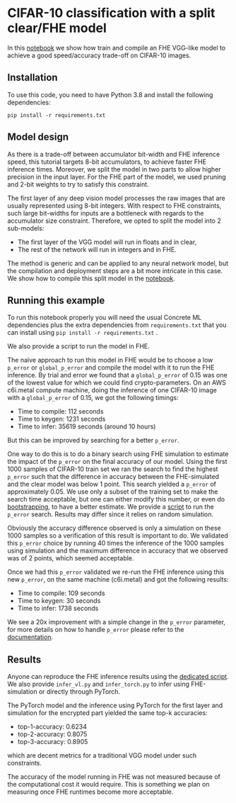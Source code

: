 # CIFAR-10 classification with a split clear/FHE model

In this [notebook](./Cifar10.ipynb) we show how train and compile an FHE VGG-like model to achieve a good speed/accuracy trade-off on CIFAR-10 images.

## Installation

To use this code, you need to have Python 3.8 and install the following dependencies:

```
pip install -r requirements.txt
```

## Model design

As there is a trade-off between accumulator bit-width and FHE inference speed, this tutorial targets
8-bit accumulators, to achieve faster FHE inference times. Moreover, we split the model in two parts to allow
higher precision in the input layer. For the FHE part of the model, we used pruning and 2-bit weights to try to satisfy this constraint.

The first layer of any deep vision model processes the raw images that are usually represented using 8-bit integers.
With respect to FHE constraints, such large bit-widths for inputs are a bottleneck with regards to the accumulator size constraint. Therefore, we opted to split the model into 2 sub-models:

- The first layer of the VGG model will run in floats and in clear,
- The rest of the network will run in integers and in FHE.

The method is generic and can be applied to any neural network model, but the compilation and deployment steps are a bit more intricate in this case. We show how to compile this split model in the [notebook](./Cifar10.ipynb).

## Running this example

To run this notebook properly you will need the usual Concrete ML dependencies plus the extra dependencies from `requirements.txt` that you can install using `pip install -r requirements.txt` .

We also provide a script to run the model in FHE.

The naive approach to run this model in FHE would be to choose a low `p_error` or `global_p_error` and compile the model with it to run the FHE inference.
By trial and error we found that a `global_p_error` of 0.15 was one of the lowest value for which we could find crypto-parameters.
On an AWS c6i.metal compute machine, doing the inference of one CIFAR-10 image with a `global_p_error` of 0.15, we got the following timings:

- Time to compile: 112 seconds
- Time to keygen: 1231 seconds
- Time to infer: 35619 seconds (around 10 hours)

But this can be improved by searching for a better `p_error`.

One way to do this is to do a binary search using FHE simulation to estimate the impact of the `p_error` on the final accuracy of our model.
Using the first 1000 samples of CIFAR-10 train set we ran the search to find the highest `p_error` such that the difference in accuracy between the FHE-simulated and the clear model was below 1 point. This search yielded a `p_error` of approximately 0.05.
We use only a subset of the training set to make the search time acceptable, but one can either modify this number, or even do [bootstrapping](<https://en.wikipedia.org/wiki/Bootstrapping_(statistics)>), to have a better estimate.
We provide a [script](./p_error_search.py) to run the `p_error` search. Results may differ since it relies on random simulation.

Obviously the accuracy difference observed is only a simulation on these 1000 samples so a verification of this result is important to do. We validated this `p_error` choice by running 40 times the inference of the 1000 samples using simulation and the maximum difference in accuracy that we observed was of 2 points, which seemed acceptable.

Once we had this `p_error` validated we re-run the FHE inference using this new `p_error`, on the same machine (c6i.metal) and got the following results:

- Time to compile: 109 seconds
- Time to keygen: 30 seconds
- Time to infer: 1738 seconds

We see a 20x improvement with a simple change in the `p_error` parameter, for more details on how to handle `p_error` please refer to the [documentation](../../../docs/advanced-topics/advanced_features.md#approximate-computations).

## Results

Anyone can reproduce the FHE inference results using the [dedicated script](./infer_fhe.py).
We also provide `infer_vl.py` and `infer_torch.py` to infer using FHE-simulation or directly through PyTorch.

The PyTorch model and the inference using PyTorch for the first layer and simulation for the encrypted part yielded the same top-k accuracies:

- top-1-accuracy: 0.6234
- top-2-accuracy: 0.8075
- top-3-accuracy: 0.8905

which are decent metrics for a traditional VGG model under such constraints.

The accuracy of the model running in FHE was not measured because of the computational cost it would require.
This is something we plan on measuring once FHE runtimes become more acceptable.

<!-- Add more metrics and training script -->
